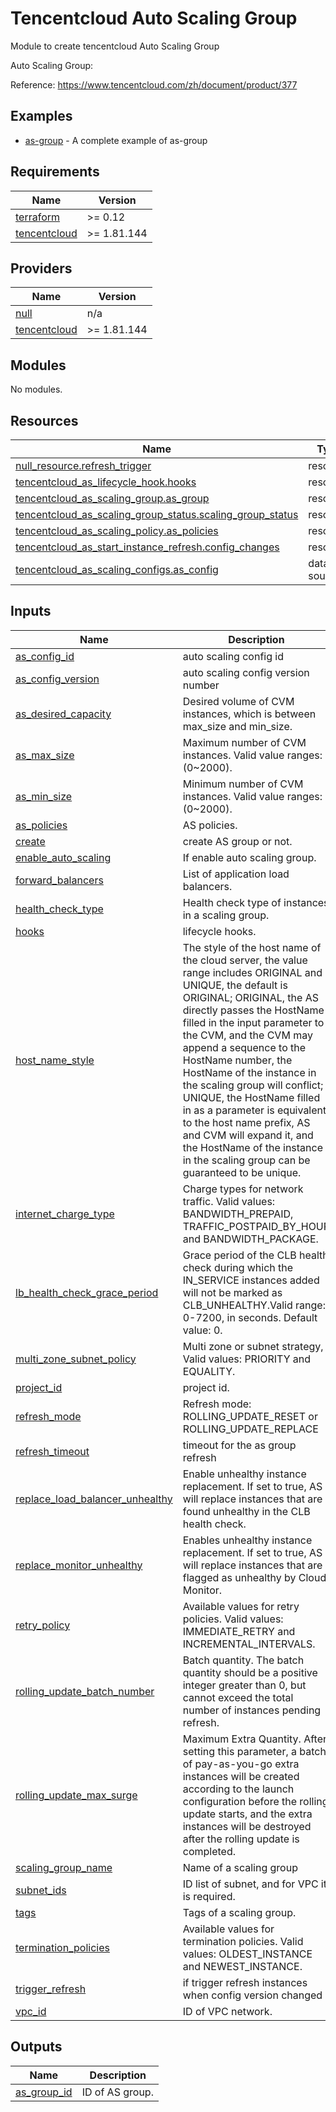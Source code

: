 # Tencentcloud Auto Scaling Group

Module to create tencentcloud Auto Scaling Group

Auto Scaling Group:

Reference: https://www.tencentcloud.com/zh/document/product/377

## Examples
- [as-group](../../examples/as-group) - A complete example of as-group
## Requirements

| Name | Version |
|------|---------|
| <a name="requirement_terraform"></a> [terraform](#requirement\_terraform) | >= 0.12 |
| <a name="requirement_tencentcloud"></a> [tencentcloud](#requirement\_tencentcloud) | >= 1.81.144 |

## Providers

| Name | Version |
|------|---------|
| <a name="provider_null"></a> [null](#provider\_null) | n/a |
| <a name="provider_tencentcloud"></a> [tencentcloud](#provider\_tencentcloud) | >= 1.81.144 |

## Modules

No modules.

## Resources

| Name | Type |
|------|------|
| [null_resource.refresh_trigger](https://registry.terraform.io/providers/hashicorp/null/latest/docs/resources/resource) | resource |
| [tencentcloud_as_lifecycle_hook.hooks](https://registry.terraform.io/providers/tencentcloudstack/tencentcloud/latest/docs/resources/as_lifecycle_hook) | resource |
| [tencentcloud_as_scaling_group.as_group](https://registry.terraform.io/providers/tencentcloudstack/tencentcloud/latest/docs/resources/as_scaling_group) | resource |
| [tencentcloud_as_scaling_group_status.scaling_group_status](https://registry.terraform.io/providers/tencentcloudstack/tencentcloud/latest/docs/resources/as_scaling_group_status) | resource |
| [tencentcloud_as_scaling_policy.as_policies](https://registry.terraform.io/providers/tencentcloudstack/tencentcloud/latest/docs/resources/as_scaling_policy) | resource |
| [tencentcloud_as_start_instance_refresh.config_changes](https://registry.terraform.io/providers/tencentcloudstack/tencentcloud/latest/docs/resources/as_start_instance_refresh) | resource |
| [tencentcloud_as_scaling_configs.as_config](https://registry.terraform.io/providers/tencentcloudstack/tencentcloud/latest/docs/data-sources/as_scaling_configs) | data source |

## Inputs

| Name | Description | Type | Default | Required |
|------|-------------|------|---------|:--------:|
| <a name="input_as_config_id"></a> [as\_config\_id](#input\_as\_config\_id) | auto scaling config id | `string` | `""` | no |
| <a name="input_as_config_version"></a> [as\_config\_version](#input\_as\_config\_version) | auto scaling config version number | `string` | `""` | no |
| <a name="input_as_desired_capacity"></a> [as\_desired\_capacity](#input\_as\_desired\_capacity) | Desired volume of CVM instances, which is between max\_size and min\_size. | `number` | `0` | no |
| <a name="input_as_max_size"></a> [as\_max\_size](#input\_as\_max\_size) | Maximum number of CVM instances. Valid value ranges: (0~2000). | `number` | `3` | no |
| <a name="input_as_min_size"></a> [as\_min\_size](#input\_as\_min\_size) | Minimum number of CVM instances. Valid value ranges: (0~2000). | `number` | `1` | no |
| <a name="input_as_policies"></a> [as\_policies](#input\_as\_policies) | AS policies. | `any` | `{}` | no |
| <a name="input_create"></a> [create](#input\_create) | create AS group or not. | `bool` | `true` | no |
| <a name="input_enable_auto_scaling"></a> [enable\_auto\_scaling](#input\_enable\_auto\_scaling) | If enable auto scaling group. | `bool` | `true` | no |
| <a name="input_forward_balancers"></a> [forward\_balancers](#input\_forward\_balancers) | List of application load balancers. | `any` | `[]` | no |
| <a name="input_health_check_type"></a> [health\_check\_type](#input\_health\_check\_type) | Health check type of instances in a scaling group. | `string` | `null` | no |
| <a name="input_hooks"></a> [hooks](#input\_hooks) | lifecycle hooks. | `any` | `{}` | no |
| <a name="input_host_name_style"></a> [host\_name\_style](#input\_host\_name\_style) | The style of the host name of the cloud server, the value range includes ORIGINAL and UNIQUE, the default is ORIGINAL; ORIGINAL, the AS directly passes the HostName filled in the input parameter to the CVM, and the CVM may append a sequence to the HostName number, the HostName of the instance in the scaling group will conflict; UNIQUE, the HostName filled in as a parameter is equivalent to the host name prefix, AS and CVM will expand it, and the HostName of the instance in the scaling group can be guaranteed to be unique. | `string` | `"UNIQUE"` | no |
| <a name="input_internet_charge_type"></a> [internet\_charge\_type](#input\_internet\_charge\_type) | Charge types for network traffic. Valid values: BANDWIDTH\_PREPAID, TRAFFIC\_POSTPAID\_BY\_HOUR and BANDWIDTH\_PACKAGE. | `string` | `"TRAFFIC_POSTPAID_BY_HOUR"` | no |
| <a name="input_lb_health_check_grace_period"></a> [lb\_health\_check\_grace\_period](#input\_lb\_health\_check\_grace\_period) | Grace period of the CLB health check during which the IN\_SERVICE instances added will not be marked as CLB\_UNHEALTHY.Valid range: 0-7200, in seconds. Default value: 0. | `number` | `0` | no |
| <a name="input_multi_zone_subnet_policy"></a> [multi\_zone\_subnet\_policy](#input\_multi\_zone\_subnet\_policy) | Multi zone or subnet strategy, Valid values: PRIORITY and EQUALITY. | `string` | `"EQUALITY"` | no |
| <a name="input_project_id"></a> [project\_id](#input\_project\_id) | project id. | `number` | `0` | no |
| <a name="input_refresh_mode"></a> [refresh\_mode](#input\_refresh\_mode) | Refresh mode: ROLLING\_UPDATE\_RESET or ROLLING\_UPDATE\_REPLACE | `string` | `"ROLLING_UPDATE_RESET"` | no |
| <a name="input_refresh_timeout"></a> [refresh\_timeout](#input\_refresh\_timeout) | timeout for the as group refresh | `string` | `"20m"` | no |
| <a name="input_replace_load_balancer_unhealthy"></a> [replace\_load\_balancer\_unhealthy](#input\_replace\_load\_balancer\_unhealthy) | Enable unhealthy instance replacement. If set to true, AS will replace instances that are found unhealthy in the CLB health check. | `bool` | `true` | no |
| <a name="input_replace_monitor_unhealthy"></a> [replace\_monitor\_unhealthy](#input\_replace\_monitor\_unhealthy) | Enables unhealthy instance replacement. If set to true, AS will replace instances that are flagged as unhealthy by Cloud Monitor. | `bool` | `false` | no |
| <a name="input_retry_policy"></a> [retry\_policy](#input\_retry\_policy) | Available values for retry policies. Valid values: IMMEDIATE\_RETRY and INCREMENTAL\_INTERVALS. | `string` | `"IMMEDIATE_RETRY"` | no |
| <a name="input_rolling_update_batch_number"></a> [rolling\_update\_batch\_number](#input\_rolling\_update\_batch\_number) | Batch quantity. The batch quantity should be a positive integer greater than 0, but cannot exceed the total number of instances pending refresh. | `number` | `1` | no |
| <a name="input_rolling_update_max_surge"></a> [rolling\_update\_max\_surge](#input\_rolling\_update\_max\_surge) | Maximum Extra Quantity. After setting this parameter, a batch of pay-as-you-go extra instances will be created according to the launch configuration before the rolling update starts, and the extra instances will be destroyed after the rolling update is completed. | `number` | `null` | no |
| <a name="input_scaling_group_name"></a> [scaling\_group\_name](#input\_scaling\_group\_name) | Name of a scaling group | `string` | `""` | no |
| <a name="input_subnet_ids"></a> [subnet\_ids](#input\_subnet\_ids) | ID list of subnet, and for VPC it is required. | `list(string)` | `[]` | no |
| <a name="input_tags"></a> [tags](#input\_tags) | Tags of a scaling group. | `map(string)` | `{}` | no |
| <a name="input_termination_policies"></a> [termination\_policies](#input\_termination\_policies) | Available values for termination policies. Valid values: OLDEST\_INSTANCE and NEWEST\_INSTANCE. | `list(string)` | <pre>[<br/>  "OLDEST_INSTANCE"<br/>]</pre> | no |
| <a name="input_trigger_refresh"></a> [trigger\_refresh](#input\_trigger\_refresh) | if trigger refresh instances when config version changed | `bool` | `false` | no |
| <a name="input_vpc_id"></a> [vpc\_id](#input\_vpc\_id) | ID of VPC network. | `string` | `""` | no |

## Outputs

| Name | Description |
|------|-------------|
| <a name="output_as_group_id"></a> [as\_group\_id](#output\_as\_group\_id) | ID of AS group. |
